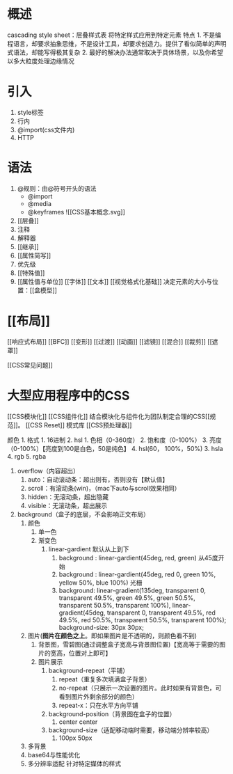 #  概述
cascading style sheet：层叠样式表
将特定样式应用到特定元素
特点
	1. 不是编程语言，却要求抽象思维，不是设计工具，却要求创造力。提供了看似简单的声明式语法，却能写得极其复杂
	2. 最好的解决办法通常取决于具体场景，以及你希望以多大粒度处理边缘情况
# 引入
1. style标签
2. 行内
3. @import(css文件内)
4. HTTP
# 语法
1. @规则：由@符号开头的语法
	- @import
	- @media
	- @keyframes
![[CSS基本概念.svg]]
1. [[层叠]] 
2. 注释
3. 解释器
4. [[继承]] 
5. [[属性简写]] 
6. 优先级
7. [[特殊值]] 
8. [[属性值与单位]] 
[[字体]] 
[[文本]] 
[[视觉格式化基础]] 
决定元素的大小与位置：[[盒模型]] 

# [[布局]] 
[[响应式布局]] 
[[BFC]] 
[[变形]] 
[[过渡]] 
[[动画]] 
[[滤镜]] 
[[混合]] 
[[裁剪]] 
[[遮罩]] 

[[CSS常见问题]] 
# 大型应用程序中的CSS
[[CSS模块化]] 
[[CSS组件化]] 
结合模块化与组件化为团队制定合理的CSS[[规范]]。
[[CSS Reset]] 
模式库
[[CSS预处理器]]


颜色
	1. 格式
		1. 16进制
		2. hsl
			1. 色相（0-360度）
			2. 饱和度（0-100%）
			3. 亮度（0-100%）【亮度到100是白色，50是纯色】
			4. hsl(60， 100%，50%)
		3. hsla
		4. rgb
		5. rgba
1. overflow（内容超出）
	1. auto：自动滚动条：超出则有，否则没有【默认值】
	2. scroll：有滚动条(win)，（mac下auto与scroll效果相同）
	3. hidden：无滚动条，超出隐藏
	4. visible：无滚动条，超出展示
2. background（盒子的底层，不会影响正文布局）
	1. 颜色
		1. 单一色
		2. 渐变色
			1. linear-gardient 默认从上到下
				1. background : linear-gardient(45deg, red, green)  从45度开始
				2. background : linear-gardient(45deg, red 0, green 10%, yellow 50%, blue 100%) 光栅
				3. background: linear-gradient(135deg, transparent 0, transparent 49.5%, green 49.5%, green 50.5%, transparent 50.5%, transparent 100%), linear-gradient(45deg, transparent 0, transparent 49.5%, red 49.5%, red 50.5%, transparent 50.5%, transparent 100%);    background-size: 30px 30px;
	2. 图片(**图片在颜色之上**。即如果图片是不透明的，则颜色看不到)
		1. 背景图，雪碧图(通过调整盒子宽高与背景图位置)【宽高等于需要的图片的宽高，位置对上即可】
		2. 图片展示
			1. background-repeat（平铺）
				1. repeat（重复多次填满盒子背景）
				2. no-repeat（只展示一次设置的图片。此时如果有背景色，可看到图片外剩余部分的颜色）
				3. repeat-x：只在水平方向平铺
			2. background-position（背景图在盒子的位置）
				1. center center
			3. background-size（适配移动端时需要，移动端分辨率较高）
				1. 100px 50px
	3. 多背景
	4. base64与性能优化
	5. 多分辨率适配
针对特定媒体的样式